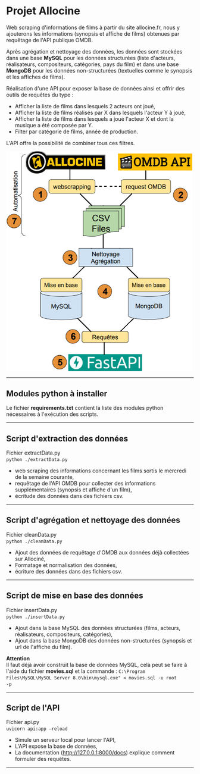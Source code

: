 # **Projet Allocine**

Web scraping d'informations de films à partir du site allocine.fr, nous y ajouterons les informations (synopsis et affiche de films) obtenues par requêtage de l'API publique OMDB.<br>

Après agrégation et nettoyage des données, les données sont stockées dans une base **MySQL** pour les données structurées (liste d'acteurs, réalisateurs, compositeurs, catégories, pays du film) et dans une base **MongoDB** pour les données non-structurées (textuelles comme le synopsis et les affiches de films).<br>

Réalisation d'une API pour exposer la base de données ainsi et offrir des outils de requêtes du type :
- Afficher la liste de films dans lesquels 2 acteurs ont joué,
- Afficher la liste de films réalisés par X dans lesquels l'acteur Y à joué,<br>
- Afficher la liste de films dans lesquels a joué l'acteur X et dont la musique a été composée par Y.<br>
- Filter par catégorie de films, année de production.

L'API offre la possibilité de combiner tous ces filtres.

<img src="https://github.com/Franck-LF/projectBlock1/blob/main/images/diag.png" alt="Drawing" style="width: 500px;"/>

---

## **Modules python à installer**

Le fichier **requirements.txt** contient la liste des modules python nécessaires à l'exécution des scripts.

---

## **Script d'extraction des données**

Fichier extractData.py<br>
<code>python ./extractData.py</code>

- web scraping des informations concernant les films sortis le mercredi de la semaine courante,
- requêtage de l'API OMDB pour collecter des informations supplémentaires (synopsis et affiche d'un film),
- écritude des données dans des fichiers csv.

---

## **Script d'agrégation et nettoyage des données**

Fichier cleanData.py<br>
<code>python ./cleanData.py</code>

- Ajout des données de requêtage d'OMDB aux données déjà collectées sur Allociné,
- Formatage et normalisation des données,
- écriture des données dans des fichiers csv.

---

## **Script de mise en base des données**

Fichier insertData.py<br>
<code>python ./insertData.py</code>

- Ajout dans la base MySQL des données structurées (films, acteurs, réalisateurs, compositeurs, catégories),
- Ajout dans la base MongoDB des données non-structurées (synopsis et url de l'affiche du film).

**Attention**<br>
Il faut déjà avoir construit la base de données MySQL, cela peut se faire à l'aide du fichier **movies.sql** et la commande : <code>C:\Program Files\MySQL\MySQL Server 8.0\bin\mysql.exe" < movies.sql -u root -p</code>

---

## **Script de l'API**

Fichier api.py<br>
<code>uvicorn api:app –reload</code>

- Simule un serveur local pour lancer l'API,
- L'API expose la base de données,
- La documentation (http://127.0.0.1:8000/docs) explique comment formuler des requêtes.

---

